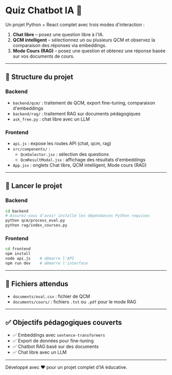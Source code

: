 # Quiz Chatbot IA 🤖

Un projet Python + React complet avec trois modes d'interaction :
1. **Chat libre** – posez une question libre à l'IA.
2. **QCM intelligent** – sélectionnez un ou plusieurs QCM et observez la comparaison des réponses via embeddings.
3. **Mode Cours (RAG)** – posez une question et obtenez une réponse basée sur vos documents de cours.

---

## 📁 Structure du projet

### Backend
- `backend/qcm/` : traitement de QCM, export fine-tuning, comparaison d'embeddings
- `backend/rag/` : traitement RAG sur documents pédagogiques
- `ask_free.py` : chat libre avec un LLM

### Frontend
- `api.js` : expose les routes API (chat, qcm, rag)
- `src/components/` :
  - `QcmSelector.jsx` : sélection des questions
  - `QcmResultModal.jsx` : affichage des résultats d'embeddings
- `App.jsx` : onglets Chat libre, QCM intelligent, Mode cours (RAG)

---

## 🚀 Lancer le projet

### Backend
```bash
cd backend
# Assurez-vous d'avoir installé les dépendances Python requises
python qcm/process_eval.py
python rag/index_courses.py
```

### Frontend
```bash
cd frontend
npm install
node api.js    # démarre l'API
npm run dev    # démarre l'interface
```

---

## 📄 Fichiers attendus

- `documents/eval.csv` : fichier de QCM
- `documents/cours/` : fichiers `.txt` ou `.pdf` pour le mode RAG

---

## ✅ Objectifs pédagogiques couverts

- ✅ Embeddings avec `sentence-transformers`
- ✅ Export de données pour fine-tuning
- ✅ Chatbot RAG basé sur des documents
- ✅ Chat libre avec un LLM

---

Développé avec ❤️ pour un projet complet d’IA éducative.